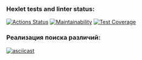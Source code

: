 ### Hexlet tests and linter status:
[![Actions Status](https://github.com/alekseychudinov/python-project-lvl2/workflows/hexlet-check/badge.svg)](https://github.com/alekseychudinov/python-project-lvl2/actions)     [![Maintainability](https://api.codeclimate.com/v1/badges/a99a88d28ad37a79dbf6/maintainability)](https://codeclimate.com/github/codeclimate/codeclimate/maintainability)   [![Test Coverage](https://api.codeclimate.com/v1/badges/a99a88d28ad37a79dbf6/test_coverage)](https://codeclimate.com/github/codeclimate/codeclimate/test_coverage)  

### Реализация поиска различий:
[![asciicast](https://asciinema.org/a/4mFjxorafRB34HGLdrmjEE0vy.svg)](https://asciinema.org/a/4mFjxorafRB34HGLdrmjEE0vy)